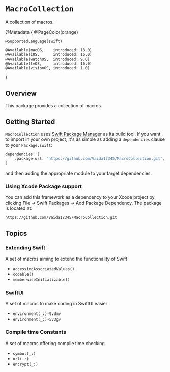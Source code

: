 # ``MacroCollection``

A collection of macros.

@Metadata {
    @PageColor(orange)
    
    @SupportedLanguage(swift)
    
    @Available(macOS,    introduced: 13.0)
    @Available(iOS,      introduced: 16.0)
    @Available(watchOS,  introduced: 9.0)
    @Available(tvOS,     introduced: 16.0)
    @Available(visionOS, introduced: 1.0)
}


## Overview

This package provides a collection of macros.


## Getting Started

`MacroCollection` uses [Swift Package Manager](https://www.swift.org/documentation/package-manager/) as its build tool. If you want to import in your own project, it's as simple as adding a `dependencies` clause to your `Package.swift`:
```swift
dependencies: [
    .package(url: "https://github.com/Vaida12345/MacroCollection.git", from: "1.0.0")
]
```
and then adding the appropriate module to your target dependencies.

### Using Xcode Package support

You can add this framework as a dependency to your Xcode project by clicking File -> Swift Packages -> Add Package Dependency. The package is located at:
```
https://github.com/Vaida12345/MacroCollection.git
```

## Topics

### Extending Swift
A set of macros aiming to extend the functionality of Swift

- ``accessingAssociatedValues()``
- ``codable()``
- ``memberwiseInitializable()``

### SwiftUI
A set of macros to make coding in SwiftUI easier

- ``environment(_:)-9vdmv``
- ``environment(_:)-5v3gv``

### Compile time Constants
A set of macros offering compile time checking

- ``symbol(_:)``
- ``url(_:)``
- ``encrypt(_:)``

